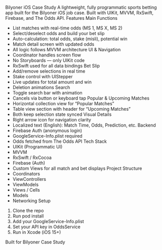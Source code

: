 Bilyoner iOS Case Study
A lightweight, fully programmatic sports betting app built for the Bilyoner iOS job case. Built with UIKit, MVVM, RxSwift, Firebase, and The Odds API.
Features
Main Functions
* List matches with real-time odds (MS 1, MS X, MS 2)
* Select/deselect odds and build your bet slip
* Auto-calculation: total odds, stake (misli), potential win
* Match detail screen with updated odds
* All logic follows MVVM architecture
UI & Navigation
* Coordinator handles screen flow
* No Storyboards — only UIKit code
* RxSwift used for all data bindings
Bet Slip
* Add/remove selections in real time
* Stake control with UIStepper
* Live updates for total amount and win
* Deletion animations
Search
* Toggle search bar with animation
* Cancels via button or keyboard tap
Popular & Upcoming Matches
* Horizontal collection view for “Popular Matches”
* Table view section with header for “Upcoming Matches”
* Both keep selection state synced
Visual Details
* Right arrow icon for navigation clarity
* Localized text (English): Match Time, Odds, Prediction, etc.
Backend
* Firebase Auth (anonymous login)
* GoogleService-Info.plist required
* Odds fetched from The Odds API
Tech Stack
* UIKit (Programmatic UI)
* MVVM
* RxSwift / RxCocoa
* Firebase (Auth)
* Custom Views for all match and bet displays
Project Structure
* Coordinators
* ViewControllers
* ViewModels
* Views / Cells
* Models
* Networking
Setup
1. Clone the repo
2. Run pod install
3. Add your GoogleService-Info.plist
4. Set your API key in OddsService
5. Run in Xcode (iOS 15+)

Built for Bilyoner Case Study
